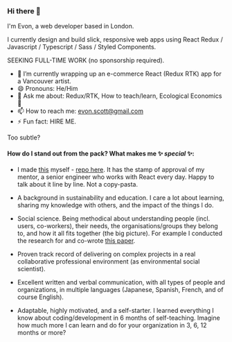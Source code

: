 ### Hi there 👋 

I'm Evon, a web developer based in London. 

I currently design and build slick, responsive web apps using React Redux / Javascript / Typescript / Sass / Styled Components.

SEEKING FULL-TIME WORK (no sponsorship required).

- 🔭 I’m currently wrapping up an e-commerce React (Redux RTK) app for a Vancouver artist.
- 😄 Pronouns: He/Him
- 💬 Ask me about: Redux/RTK, How to teach/learn, Ecological Economics 🤔
- 📫 How to reach me: evon.scott@gmail.com
- ⚡ Fun fact: HIRE ME.

Too subtle?

#### How do I stand out from the pack? What makes me ✨ _special_ ✨:

- I made [this](https://ines-chuaqui-preview.netlify.app/) myself - [repo here](https://github.com/ButcherDing/ines-chuaqui). It has the stamp of approval of my mentor, a senior engineer who works with React every day. Happy to talk about it line by line. Not a copy-pasta.

- A background in sustainability and education. I care a lot about learning, sharing my knowledge with others, and the impact of the things I do.

- Social science. Being methodical about understanding people (incl. users, co-workers), their needs, the organisations/groups they belong to, and how it all fits together (the big picture). For example I conducted the research for and co-wrote [this paper](https://journals.plos.org/plosone/article?id=10.1371/journal.pone.0219607).

- Proven track record of delivering on complex projects in a real collaborative professional environment (as environmental social scientist).

- Excellent written and verbal communication, with all types of people and organizations, in multiple languages (Japanese, Spanish, French, and of course English).

- Adaptable, highly motivated, and a self-starter. I learned everything I know about coding/development in 6 months of self-teaching. Imagine how much more I can learn and do for your organization in 3, 6, 12 months or more?
